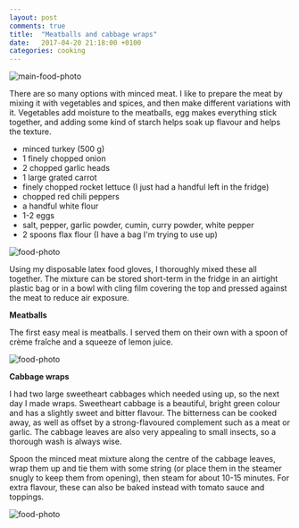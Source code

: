```yaml
---
layout: post
comments: true
title:  "Meatballs and cabbage wraps"
date:   2017-04-20 21:18:00 +0100
categories: cooking
---
```


![main-food-photo]({{site.baseurl}}/assets/post-images/c2017-04-20-a.jpg "Wrapped in sweetheart cabbage")

<!--excerpt-->

There are so many options with minced meat. I like to prepare the meat by mixing it with vegetables and spices, and then make different variations with it. Vegetables add moisture to the meatballs, egg makes everything stick together, and adding some kind of starch helps soak up flavour and helps the texture.

* minced turkey (500 g)
* 1 finely chopped onion
* 2 chopped garlic heads
* 1 large grated carrot
* finely chopped rocket lettuce (I just had a handful left in the fridge) 
* chopped red chili peppers
* a handful white flour
* 1-2 eggs
* salt, pepper, garlic powder, cumin, curry powder, white pepper
* 2 spoons flax flour (I have a bag I'm trying to use up)

![food-photo]({{site.baseurl}}/assets/post-images/c2017-04-20-b.jpg "Making the meatballs")

Using my disposable latex food gloves, I thoroughly mixed these all together. The mixture can be stored short-term in the fridge in an airtight plastic bag or in a bowl with cling film covering the top and pressed against the meat to reduce air exposure. 

**Meatballs**

The first easy meal is meatballs. I served them on their own with a spoon of crème fraîche and a squeeze of lemon juice.

![food-photo]({{site.baseurl}}/assets/post-images/c2017-04-20-c.jpg "Meatballs on their own")

**Cabbage wraps**

I had two large sweetheart cabbages which needed using up, so the next day I made wraps. Sweetheart cabbage is a beautiful, bright green colour and has a slightly sweet and bitter flavour. The bitterness can be cooked away, as well as offset by a strong-flavoured complement such as a meat or garlic. The cabbage leaves are also very appealing to small insects, so a thorough wash is always wise. 

Spoon the minced meat mixture along the centre of the cabbage leaves, wrap them up and tie them with some string (or place them in the steamer snugly to keep them from opening), then steam for about 10-15 minutes. For extra flavour, these can also be baked instead with tomato sauce and toppings.

![food-photo]({{site.baseurl}}/assets/post-images/c2017-04-20-d.jpg "Sweetheart cabbage")



